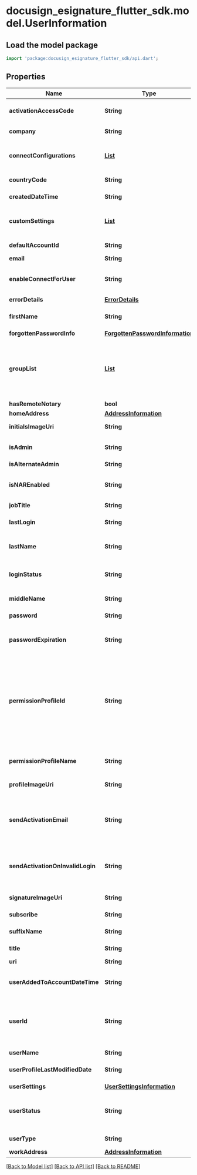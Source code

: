# docusign_esignature_flutter_sdk.model.UserInformation

## Load the model package
```dart
import 'package:docusign_esignature_flutter_sdk/api.dart';
```

## Properties
Name | Type | Description | Notes
------------ | ------------- | ------------- | -------------
**activationAccessCode** | **String** | Access code provided to the user to activate the account. | [optional] 
**company** | **String** | The name of the user's company. | [optional] 
**connectConfigurations** | [**List<ConnectUserObject>**](ConnectUserObject.md) | Object representing the user's custom Connect configuration. | [optional] [default to const []]
**countryCode** | **String** | The three-letter code for the user's country. | [optional] 
**createdDateTime** | **String** | The UTC DateTime when the item was created. | [optional] 
**customSettings** | [**List<NameValue>**](NameValue.md) | The name/value pair information for the user custom setting. | [optional] [default to const []]
**defaultAccountId** | **String** | The default account ID associated with the user. | [optional] 
**email** | **String** | The user's email address. | [optional] 
**enableConnectForUser** | **String** | Boolean value that specifies whether the user is enabled for updates from DocuSign Connect. | [optional] 
**errorDetails** | [**ErrorDetails**](ErrorDetails.md) |  | [optional] 
**firstName** | **String** | The user's first name.  Maximum Length: 50 characters. | [optional] 
**forgottenPasswordInfo** | [**ForgottenPasswordInformation**](ForgottenPasswordInformation.md) |  | [optional] 
**groupList** | [**List<Group>**](Group.md) | A list of the group information for groups to add the user to. Use [UserGroups: listGroups](/docs/esign-rest-api/reference/usergroups/groups/list/) to get information about groups.  When setting a user's group, only the `groupId` is required.  | [optional] [default to const []]
**hasRemoteNotary** | **bool** |  | [optional] 
**homeAddress** | [**AddressInformation**](AddressInformation.md) |  | [optional] 
**initialsImageUri** | **String** | The URI for retrieving the image of the user's initials. | [optional] 
**isAdmin** | **String** | Determines if the feature set is actively set as part of the plan. | [optional] 
**isAlternateAdmin** | **String** |  | [optional] 
**isNAREnabled** | **String** | When **true,** National Association of Realtors (NAR) signature logos are enabled for the user. | [optional] 
**jobTitle** | **String** | The user's job title. | [optional] 
**lastLogin** | **String** | The date and time when the user last logged in to the system. | [optional] 
**lastName** | **String** | The user's last name.  Maximum Length: 50 characters. | [optional] 
**loginStatus** | **String** | Boolean value that indicates whether the user is currently logged in or not. | [optional] 
**middleName** | **String** | The user's middle name.  Limit: 50 characters. | [optional] 
**password** | **String** | The user's encrypted password hash. | [optional] 
**passwordExpiration** | **String** | If password expiration is enabled, the date-time when the user's password expires. | [optional] 
**permissionProfileId** | **String** | The ID of the permission profile.  Use [AccountPermissionProfiles: list](/docs/esign-rest-api/reference/accounts/accountpermissionprofiles/list/) to get a list of permission profiles and their IDs.  You can also download a CSV file of all permission profiles and their IDs from the **Settings > Permission Profiles** page of your eSignature account page.  | [optional] 
**permissionProfileName** | **String** | The name of the account permission profile.   Example: `Account Administrator` | [optional] 
**profileImageUri** | **String** | The URL for retrieving the user's profile image. | [optional] 
**sendActivationEmail** | **String** | This field is no longer supported for most accounts. To create an eSignature user without sending an activation email, use the Admin API by following [these steps](/docs/admin-api/how-to/create-active-user/). | [optional] 
**sendActivationOnInvalidLogin** | **String** | When **true,** specifies that an additional activation email be sent if user's log on fails before the account is activated. | [optional] 
**signatureImageUri** | **String** | An endpoint URI that you can use to retrieve the user's signature image. | [optional] 
**subscribe** | **String** |  | [optional] 
**suffixName** | **String** | The suffix for the user's name, such as Jr, IV, PhD, etc.  Limit: 50 characters.  | [optional] 
**title** | **String** | The title of the user. | [optional] 
**uri** | **String** | A URI containing the user ID. | [optional] 
**userAddedToAccountDateTime** | **String** | The date and time that the user was added to the account. | [optional] 
**userId** | **String** | The ID of the user to access.  **Note:** Users can only access their own information. A user, even one with Admin rights, cannot access another user's settings. | [optional] 
**userName** | **String** | The name of the user. | [optional] 
**userProfileLastModifiedDate** | **String** | The date and time that the user's profile was last modified. | [optional] 
**userSettings** | [**UserSettingsInformation**](UserSettingsInformation.md) |  | [optional] 
**userStatus** | **String** | Status of the user's account. One of:  - `ActivationRequired` - `ActivationSent` - `Active` - `Closed` - `Disabled`  | [optional] 
**userType** | **String** | The type of user, for example `CompanyUser`. | [optional] 
**workAddress** | [**AddressInformation**](AddressInformation.md) |  | [optional] 

[[Back to Model list]](../README.md#documentation-for-models) [[Back to API list]](../README.md#documentation-for-api-endpoints) [[Back to README]](../README.md)


